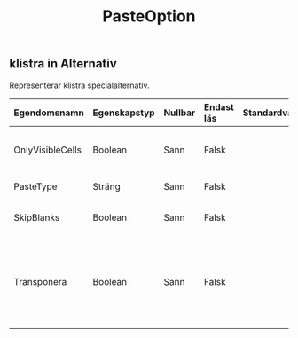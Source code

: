 ﻿---
title: PasteOption
second_title: Aspose.Cells Cloud Documen
type: docs
url: /sv/specification/model/pasteoptions/
description: "Aspose.Cells Molnmodellspecifikation: PasteOptions. Hantera enkelt Excel och andra kalkylarksdokument med funktioner som att öppna, generera, redigera, dela, slå samman, jämföra och konvertera"
weight: 50
---
## **klistra in Alternativ**

 Representerar klistra specialalternativ.

| Egendomsnamn| Egenskapstyp| Nullbar| Endast läs| Standardvärde| Beskrivning|
|:- |:- |:- |:- |:- |:- |
| OnlyVisibleCells| Boolean| Sann| Falsk|| Sant betyder att bara kopiera synliga celler.|
| PasteType| Sträng| Sann| Falsk|| Pasta specialtyp.|
| SkipBlanks| Boolean| Sann| Falsk|| Anger om tomma celler hoppar över.|
| Transponera| Boolean| Sann| Falsk|| True för att transponera rader och kolumner när intervallet klistras in. Standardvärdet är False.|

